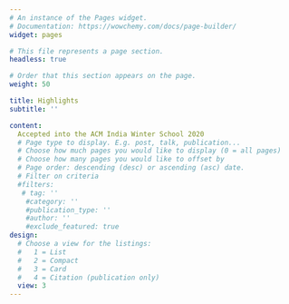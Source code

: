 ```yaml
---
# An instance of the Pages widget.
# Documentation: https://wowchemy.com/docs/page-builder/
widget: pages

# This file represents a page section.
headless: true

# Order that this section appears on the page.
weight: 50

title: Highlights
subtitle: ''

content:
  Accepted into the ACM India Winter School 2020
  # Page type to display. E.g. post, talk, publication...
  # Choose how much pages you would like to display (0 = all pages)
  # Choose how many pages you would like to offset by
  # Page order: descending (desc) or ascending (asc) date.
  # Filter on criteria
  #filters:
   # tag: ''
    #category: ''
    #publication_type: ''
    #author: ''
    #exclude_featured: true
design:
  # Choose a view for the listings:
  #   1 = List
  #   2 = Compact
  #   3 = Card
  #   4 = Citation (publication only)
  view: 3
---
```



